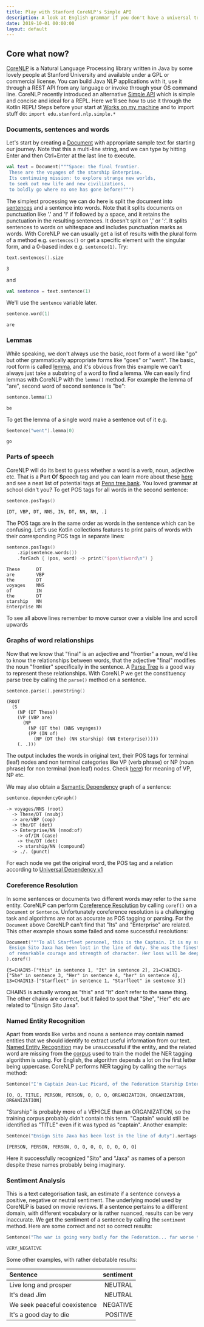 ```yaml
---
title: Play with Stanford CoreNLP's Simple API
description: A look at English grammar if you don't have a universal translator
date: 2019-10-01 00:00:00
layout: default
---
```


## Core what now?

[CoreNLP](https://stanfordnlp.github.io/CoreNLP/) is a Natural Language Processing library written in Java by some lovely people at Stanford University and available under a GPL or commercial license. You can build Java NLP applications with it, use it through a REST API from any language or invoke through your OS command line. CoreNLP recently introduced an alternative [Simple API](https://stanfordnlp.github.io/CoreNLP/simple.html) which is simple and concise and ideal for a REPL. Here we'll see how to use it through the Kotlin REPL!
Steps before your start at [Works on my machine](../../worksOnMyMachine.md) and to import stuff do: `import edu.stanford.nlp.simple.*`

### Documents, sentences and words

Let's start by creating a [Document](https://nlp.stanford.edu/nlp/javadoc/javanlp/index.html?edu/stanford/nlp/simple/Document.html) with appropriate sample text for starting our journey. Note that this a multi-line string, and we can type by hitting Enter and then Ctrl+Enter at the last line to execute.

```kotlin
val text = Document("""Space: the final frontier.
 These are the voyages of the starship Enterprise.
 Its continuing mission: to explore strange new worlds,
 to seek out new life and new civilizations,
 to boldly go where no one has gone before!""")
```

The simplest processing we can do here is split the document into [sentences](https://nlp.stanford.edu/nlp/javadoc/javanlp/index.html?edu/stanford/nlp/simple/Sentence.html) and a sentence into words. Note that it splits documents on punctuation like '.' and '!' if followed by a space, and it retains the punctuation in the resulting sentences. It doesn't split on ',' or ':'. It splits sentences to words on whitespace and includes punctuation marks as words. With CoreNLP we can usually get a list of results with the plural form of a method e.g. `sentences()` or get a specific element with the singular form, and a 0-based index e.g. `sentence(1)`. Try:

```kotlin
text.sentences().size
```
```text
3
```
and
```kotlin
val sentence = text.sentence(1)
```
We'll use the `sentence` variable later.

```kotlin
sentence.word(1)
```
```text
are
```

### Lemmas

While speaking, we don't always use the basic, root form of a word like "go" but other grammatically appropriate forms like "goes" or "went". The basic, root form is called [lemma](https://simple.wikipedia.org/wiki/Lemma_(linguistics)), and it's obvious from this example we can't always just take a substring of a word to find a lemma. We can easily find lemmas with CoreNLP with the `lemma()` method. For example the lemma of "are", second word of second sentence is "be":
```kotlin
sentence.lemma(1)
```
```text
be
```
To get the lemma of a single word make a sentence out of it e.g.
```kotlin
Sentence("went").lemma(0)
```
```text
go
```

### Parts of speech

CoreNLP will do its best to guess whether a word is a verb, noun, adjective etc. That is a **P**art **O**f **S**peech tag and you can learn more about these [here](https://en.wikipedia.org/wiki/Part_of_speech) and see a neat list of potential tags at [Penn tree bank](https://www.ling.upenn.edu/courses/Fall_2003/ling001/penn_treebank_pos.html). You loved grammar at school didn't you? To get POS tags for all words in the second sentence:

```kotlin
sentence.posTags()
```
```text
[DT, VBP, DT, NNS, IN, DT, NN, NN, .]
```

The POS tags are in the same order as words in the sentence which can be confusing. Let's use Kotlin collections features to print pairs of words with their corresponding POS tags in separate lines:

```kotlin
sentence.posTags()
    .zip(sentence.words())
    .forEach { (pos, word) -> print("$pos\t$word\n") }
```
```text
These      DT
are        VBP
the        DT
voyages    NNS
of         IN
the        DT
starship   NN
Enterprise NN
```
To see all above lines remember to move cursor over a visible line and scroll upwards

### Graphs of word relationships

Now that we know that "final" is an adjective and "frontier" a noun, we'd like to know the relationships between words, that the adjective "final" modifies the noun "frontier" specifically in the sentence. A [Parse Tree](https://en.wikipedia.org/wiki/Parse_tree) is a good way to represent these relationships. With CoreNLP we get the constituency parse tree by calling the `parse()` method on a sentence.

```kotlin
sentence.parse().pennString()
```
```text
(ROOT
  (S
    (NP (DT These))
    (VP (VBP are)
      (NP
        (NP (DT the) (NNS voyages))
        (PP (IN of)
          (NP (DT the) (NN starship) (NN Enterprise)))))
    (. .)))
```
The output includes the words in original text, their POS tags for terminal (leaf) nodes and non terminal categories like VP (verb phrase) or NP (noun phrase) for non terminal (non leaf) nodes. Check [here](https://en.wikipedia.org/wiki/Parse_tree)) for meaning of VP, NP etc.

We may also obtain a [Semantic Dependency](https://en.wikipedia.org/wiki/Dependency_grammar#Semantic_dependencies) graph of a sentence:

```kotlin
sentence.dependencyGraph()
```
```text
-> voyages/NNS (root)
  -> These/DT (nsubj)
  -> are/VBP (cop)
  -> the/DT (det)
  -> Enterprise/NN (nmod:of)
    -> of/IN (case)
    -> the/DT (det)
    -> starship/NN (compound)
  -> ./. (punct)
```

For each node we get the original word, the POS tag and a relation according to [Universal Dependency v1](http://universaldependencies.org/docsv1/u/dep/all.html)

### Coreference Resolution

In some sentences or documents two different words may refer to the same entity. CoreNLP can perform [Coreference Resolution](https://en.wikipedia.org/wiki/Coreference#Coreference_resolution) by calling `coref()` on a `Document` or `Sentence`. Unfortunately coreference resolution is a challenging task and algorithms are not as accurate as POS tagging or parsing. For the `Document` above CoreNLP can't find that "Its" and "Enterprise" are related. This other example shows some failed and some successful resolutions:

```kotlin
Document("""To all Starfleet personel, this is the Captain. It is my sad duty to inform you that a member of the crew, 
 Ensign Sito Jaxa has been lost in the line of duty. She was the finest example of a Starfleet officer and a young woman
 of remarkable courage and strength of character. Her loss will be deeply felt by all who knew her. Picard out."""
).coref()
```
```text
{5=CHAIN5-["this" in sentence 1, "It" in sentence 2], 21=CHAIN21-["She" in sentence 3, "Her" in sentence 4, "her" in sentence 4], 13=CHAIN13-["Starfleet" in sentence 1, "Starfleet" in sentence 3]}
```
CHAIN5 is actually wrong as "this" and "It" don't refer to the same thing. The other chains are correct, but it failed to spot that "She", "Her" etc are related to "Ensign Sito Jaxa".

### Named Entity Recognition

Apart from words like verbs and nouns a sentence may contain named entities that we should identify to extract useful information from our text. [Named Entity Recognition](https://en.wikipedia.org/wiki/Named-entity_recognition) may be unsuccessful if the entity, and the related word are missing from the [corpus](https://en.wikipedia.org/wiki/Text_corpus) used to train the model the NER tagging algorithm is using. For English, the algorithm depends a lot on the first letter being uppercase. CoreNLP performs NER tagging by calling the `nerTags` method:
```kotlin
Sentence("I'm Captain Jean-Luc Picard, of the Federation Starship Enterprise").nerTags()
```
```text
[O, O, TITLE, PERSON, PERSON, O, O, O, ORGANIZATION, ORGANIZATION, ORGANIZATION]
```
"Starship" is probably more of a VEHICLE than an ORGANIZATION, so the training corpus probably didn't contain this term. "Captain" would still be identified as "TITLE" even if it was typed as "captain". Another example:
```kotlin
Sentence("Ensign Sito Jaxa has been lost in the line of duty").nerTags()
```
```text
[PERSON, PERSON, PERSON, O, O, O, O, O, O, O, O]
```
Here it successfully recognized "Sito" and "Jaxa" as names of a person despite these names probably being imaginary.

### Sentiment Analysis

This is a text categorisation task, an estimate if a sentence conveys a positive, negative or neutral sentiment. The underlying model used by CoreNLP is based on movie reviews. If a sentence pertains to a different domain, with different vocabulary or is rather nuanced, results can be very inaccurate. We get the sentiment of a sentence by calling the `sentiment` method. Here are some correct and not so correct results:

```kotlin
Sentence("The war is going very badly for the Federation... far worse than is generally known").sentiment()
```
```text
VERY_NEGATIVE
```

Some other examples, with rather debatable results:

|Sentence|sentiment|
|:---|---:|
|Live long and prosper|NEUTRAL|
|It's dead Jim|NEUTRAL|
|We seek peaceful coexistence|NEGATIVE|
|It's a good day to die|POSITIVE|
